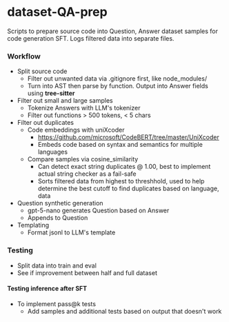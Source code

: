 # dataset-QA-prep

Scripts to prepare source code into Question, Answer dataset samples for code generation SFT. Logs filtered data into separate files.
</br>

### Workflow
- Split source code
    - Filter out unwanted data via .gitignore first, like node_modules/
    - Turn into AST then parse by function. Output into Answer fields using <b>tree-sitter</b>
- Filter out small and large samples
    - Tokenize Answers with LLM's tokenizer
    - Filter out functions > 500 tokens, < 5 chars
- Filter out duplicates
    - Code embeddings with uniXcoder 
        - https://github.com/microsoft/CodeBERT/tree/master/UniXcoder
        - Embeds code based on syntax and semantics for multiple languages
    - Compare samples via cosine_similarity
        - Can detect exact string duplicates @ 1.00, best to implement actual string checker as a fail-safe
        - Sorts filtered data from highest to threshhold, used to help determine the best cutoff to find duplicates based on language, data
- Question synthetic generation
    - gpt-5-nano generates Question based on Answer
    - Appends to Question
- Templating
    - Format jsonl to LLM's template

### Testing
- Split data into train and eval
- See if improvement between half and full dataset
#### Testing inference after SFT
- To implement pass@k tests
    - Add samples and additional tests based on output that doesn't work